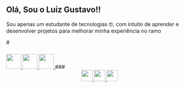 ## Olá, Sou o Luiz Gustavo!!

<p>Sou apenas um estudante de tecnologias 🤓, com intuito de aprender e desenvolver projetos para melhorar minha experiência no ramo</p>#

###
  <a href="https://developer.mozilla.org/pt-BR/docs/Web/JavaScript" target="blank">
    <img src="https://cdn.jsdelivr.net/gh/devicons/devicon/icons/javascript/javascript-original.svg" style="height: 40px;">
  </a>
  <a href="https://developer.mozilla.org/pt-BR/docs/Web/HTML" target="blank">
    <img src="https://cdn.jsdelivr.net/gh/devicons/devicon/icons/html5/html5-original.svg" style="height: 40px;">
  </a>
  <a href="https://developer.mozilla.org/pt-BR/docs/Web/CSS" target="blank">
    <img src="https://cdn.jsdelivr.net/gh/devicons/devicon/icons/css3/css3-original.svg" style="height: 40px;">
  </a>
###

</div>
<br>
<div align="center">
  <a href="https://www.instagram.com/vitor_halliwell/" target="blank">
    <img src="https://img.shields.io/badge/Instagram-%23E4405F.svg?style=for-the-badge&logo=Instagram&logoColor=white" style="height: 30px;">
  </a>
  <a href="https://twitter.com/vitordotcom" target="blank">
    <img src="https://img.shields.io/badge/Twitter-%231DA1F2.svg?style=for-the-badge&logo=Twitter&logoColor=white" style="height: 30px;">
  </a>
  <a href="https://wa.me/5511976534383" target="blank">
    <img src="https://img.shields.io/badge/WhatsApp-25D366?style=for-the-badge&logo=whatsapp&logoColor=white" style="height: 30px;">
  </a>
</div>
